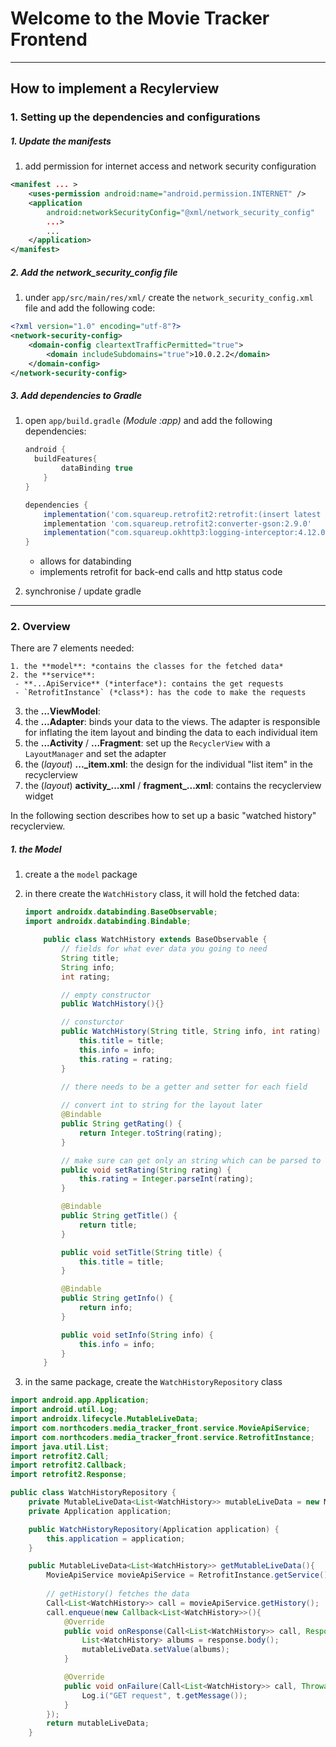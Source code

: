 # Welcome to the Movie Tracker Frontend



---

## How to implement  a Recylerview

### 1. Setting up the dependencies and configurations

##### 1. Update the manifests

1. add permission for internet access and network security configuration

```xml
<manifest ... >
	<uses-permission android:name="android.permission.INTERNET" />
    <application
		android:networkSecurityConfig="@xml/network_security_config"
        ...>
    	...
    </application>
</manifest>
```

##### 2. Add the network_security_config file

1. under `app/src/main/res/xml/` create the `network_security_config.xml` file and add the following code:

```xml 
<?xml version="1.0" encoding="utf-8"?>
<network-security-config>
    <domain-config cleartextTrafficPermitted="true">
        <domain includeSubdomains="true">10.0.2.2</domain>
    </domain-config>
</network-security-config>
```

##### 3. Add dependencies to Gradle

1. open `app/build.gradle` *(Module :app)* and add the following dependencies:

   ```gradle
   android {
   	 buildFeatures{
           dataBinding true
       }
   }
   
   dependencies {
       implementation('com.squareup.retrofit2:retrofit:(insert latest version)')
       implementation 'com.squareup.retrofit2:converter-gson:2.9.0'
       implementation("com.squareup.okhttp3:logging-interceptor:4.12.0")
   }
   ```

   - allows for databinding
   - implements retrofit for back-end calls and http status code  

2. synchronise / update gradle

---

### 2. Overview

There are 7 elements needed:

 	1. the **model**: *contains the classes for the fetched data*
 	2. the **service**:
     - **...ApiService** (*interface*): contains the get requests
     - `RetrofitInstance` (*class*): has the code to make the requests

3. the **...ViewModel**: 
4. the **...Adapter**: binds your data to the views. The adapter is responsible for inflating the item layout and binding the data to each individual item
5. the **...Activity** / **...Fragment**: set up the `RecyclerView` with a `LayoutManager` and set the adapter
6. the (*layout*) **..._item.xml**: the design for the individual "list item" in the recyclerview
7. the (*layout*) **activity_...xml** / **fragment_...xml**: contains the recyclerview widget

In the following section describes how to set up a basic "watched history" recyclerview.



##### 1. the Model

1. create a the `model` package

2. in there create the `WatchHistory` class, it will hold the fetched data: 

   ```java
   import androidx.databinding.BaseObservable;
   import androidx.databinding.Bindable;
   
       public class WatchHistory extends BaseObservable {
           // fields for what ever data you going to need
           String title;
           String info;
           int rating;
   
           // empty constructor
           public WatchHistory(){}
   
           // consturctor 
           public WatchHistory(String title, String info, int rating) {
               this.title = title;
               this.info = info;
               this.rating = rating;
           }
           
           // there needs to be a getter and setter for each field
   
           // convert int to string for the layout later
           @Bindable
           public String getRating() {
               return Integer.toString(rating);
           }
   
           // make sure can get only an string which can be parsed to an int
           public void setRating(String rating) {
               this.rating = Integer.parseInt(rating);
           }
   
           @Bindable
           public String getTitle() {
               return title;
           }
   
           public void setTitle(String title) {
               this.title = title;
           }
   
           @Bindable
           public String getInfo() {
               return info;
           }
   
           public void setInfo(String info) {
               this.info = info;
           }
       }
   ```

   

2. in the same package, create the `WatchHistoryRepository` class 

```java
import android.app.Application;
import android.util.Log;
import androidx.lifecycle.MutableLiveData;
import com.northcoders.media_tracker_front.service.MovieApiService;
import com.northcoders.media_tracker_front.service.RetrofitInstance;
import java.util.List;
import retrofit2.Call;
import retrofit2.Callback;
import retrofit2.Response;

public class WatchHistoryRepository {
    private MutableLiveData<List<WatchHistory>> mutableLiveData = new MutableLiveData<>();
    private Application application;

    public WatchHistoryRepository(Application application) {
        this.application = application;
    }

    public MutableLiveData<List<WatchHistory>> getMutableLiveData(){
        MovieApiService movieApiService = RetrofitInstance.getService();
		
        // getHistory() fetches the data
        Call<List<WatchHistory>> call = movieApiService.getHistory();
        call.enqueue(new Callback<List<WatchHistory>>(){
            @Override
            public void onResponse(Call<List<WatchHistory>> call, Response<List<WatchHistory>> response) {
                List<WatchHistory> albums = response.body();
                mutableLiveData.setValue(albums);
            }

            @Override
            public void onFailure(Call<List<WatchHistory>> call, Throwable t) {
                Log.i("GET request", t.getMessage());
            }
        });
        return mutableLiveData;
    }
```

